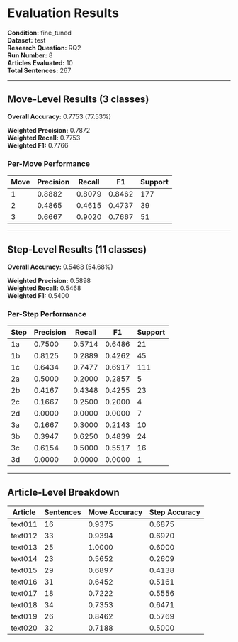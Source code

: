 # Evaluation Results

**Condition:** fine_tuned  
**Dataset:** test  
**Research Question:** RQ2  
**Run Number:** 8  
**Articles Evaluated:** 10  
**Total Sentences:** 267  

---

## Move-Level Results (3 classes)

**Overall Accuracy:** 0.7753 (77.53%)  

**Weighted Precision:** 0.7872  
**Weighted Recall:** 0.7753  
**Weighted F1:** 0.7766  

### Per-Move Performance

| Move | Precision | Recall | F1 | Support |
|------|-----------|--------|----|---------|
| 1 | 0.8882 | 0.8079 | 0.8462 | 177 |
| 2 | 0.4865 | 0.4615 | 0.4737 | 39 |
| 3 | 0.6667 | 0.9020 | 0.7667 | 51 |

---

## Step-Level Results (11 classes)

**Overall Accuracy:** 0.5468 (54.68%)  

**Weighted Precision:** 0.5898  
**Weighted Recall:** 0.5468  
**Weighted F1:** 0.5400  

### Per-Step Performance

| Step | Precision | Recall | F1 | Support |
|------|-----------|--------|----|---------|
| 1a | 0.7500 | 0.5714 | 0.6486 | 21 |
| 1b | 0.8125 | 0.2889 | 0.4262 | 45 |
| 1c | 0.6434 | 0.7477 | 0.6917 | 111 |
| 2a | 0.5000 | 0.2000 | 0.2857 | 5 |
| 2b | 0.4167 | 0.4348 | 0.4255 | 23 |
| 2c | 0.1667 | 0.2500 | 0.2000 | 4 |
| 2d | 0.0000 | 0.0000 | 0.0000 | 7 |
| 3a | 0.1667 | 0.3000 | 0.2143 | 10 |
| 3b | 0.3947 | 0.6250 | 0.4839 | 24 |
| 3c | 0.6154 | 0.5000 | 0.5517 | 16 |
| 3d | 0.0000 | 0.0000 | 0.0000 | 1 |

---

## Article-Level Breakdown

| Article | Sentences | Move Accuracy | Step Accuracy |
|---------|-----------|---------------|---------------|
| text011 | 16 | 0.9375 | 0.6875 |
| text012 | 33 | 0.9394 | 0.6970 |
| text013 | 25 | 1.0000 | 0.6000 |
| text014 | 23 | 0.5652 | 0.2609 |
| text015 | 29 | 0.6897 | 0.4138 |
| text016 | 31 | 0.6452 | 0.5161 |
| text017 | 18 | 0.7222 | 0.5556 |
| text018 | 34 | 0.7353 | 0.6471 |
| text019 | 26 | 0.8462 | 0.5769 |
| text020 | 32 | 0.7188 | 0.5000 |
